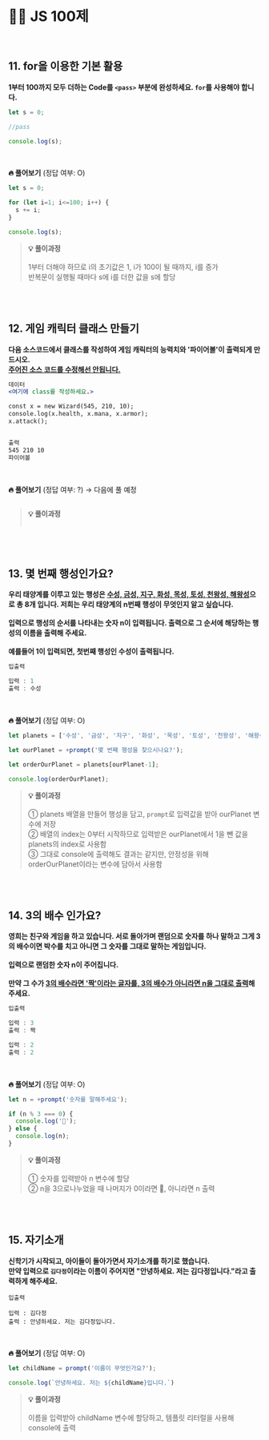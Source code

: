 # 🏃‍♂️ JS 100제
<br />

## 11. for을 이용한 기본 활용
**1부터 100까지 모두 더하는 Code를 ```<pass>``` 부분에 완성하세요. ```for```를 사용해야 합니다.**

```jsx
let s = 0;

//pass

console.log(s);
```

<br />

**🔥 풀어보기** (정답 여부: O)
```jsx
let s = 0;

for (let i=1; i<=100; i++) {
  s += i;  
}

console.log(s);
```

> **💡 풀이과정**<br /><br />
1부터 더해야 하므로 i의 초기값은 1, i가 100이 될 때까지, i를 증가<br />
반복문이 실행될 때마다 s에 i를 더한 값을 s에 할당


<br /><br />

## 12. 게임 캐릭터 클래스 만들기
**다음 소스코드에서 클래스를 작성하여 게임 캐릭터의 능력치와 '파이어볼'이 출력되게 만드시오.<br />
<u>주어진 소스 코드를 수정해선 안됩니다.</u>**

```jsx
데이터
<여기에 class를 작성하세요.>

const x = new Wizard(545, 210, 10);
console.log(x.health, x.mana, x.armor);
x.attack();


출력
545 210 10
파이어볼
```

<br />

**🔥 풀어보기** (정답 여부: ?) → 다음에 풀 예정
```jsx

```

> **💡 풀이과정**<br /><br />



<br /><br />

## 13. 몇 번째 행성인가요?
**우리 태양계를 이루고 있는 행성은 <u>수성, 금성, 지구, 화성, 목성, 토성, 천왕성, 해왕성</u>으로 총 8개 입니다. 저희는 우리 태양계의 n번째 행성이 무엇인지 알고 싶습니다.<br /><br />
입력으로 행성의 순서를 나타내는 숫자 n이 입력됩니다.
출력으로 그 순서에 해당하는 행성의 이름을 출력해 주세요.<br /><br />
예를들어 1이 입력되면, 첫번째 행성인 수성이 출력됩니다.**

```jsx
입출력

입력 : 1
출력 : 수성
```

<br />

**🔥 풀어보기** (정답 여부: O)
```jsx
let planets = ['수성', '금성', '지구', '화성', '목성', '토성', '천왕성', '해왕성'];

let ourPlanet = +prompt('몇 번째 행성을 찾으시나요?');

let orderOurPlanet = planets[ourPlanet-1];

console.log(orderOurPlanet);
```

> **💡 풀이과정**<br /><br />
① planets 배열을 만들어 행성을 담고, ```prompt```로 입력값을 받아 ourPlanet 변수에 저장<br />
② 배열의 index는 0부터 시작하므로 입력받은 ourPlanet에서 1을 뺀 값을 planets의 index로 사용함<br />
③ 그대로 console에 출력해도 결과는 같지만, 안정성을 위해 orderOurPlanet이라는 변수에 담아서 사용함


<br /><br />

## 14. 3의 배수 인가요?
**영희는 친구와 게임을 하고 있습니다. 서로 돌아가며 랜덤으로 숫자를 하나 말하고 그게 3의 배수이면 박수를 치고 아니면 그 숫자를 그대로 말하는 게임입니다.<br /><br />
입력으로 랜덤한 숫자 n이 주어집니다.<br /><br />
만약 그 수가 <u>3의 배수라면 '짝'이라는 글자를, 3의 배수가 아니라면 n을 그대로 출력</u>해 주세요.**


```jsx
입출력

입력 : 3
출력 : 짝

입력 : 2
출력 : 2
```

<br />

**🔥 풀어보기** (정답 여부: O)
```jsx
let n = +prompt('숫자를 말해주세요');

if (n % 3 === 0) {
  console.log('👏');
} else {
  console.log(n);
}
```

> **💡 풀이과정**<br /><br />
① 숫자를 입력받아 n 변수에 할당<br />
② n을 3으로나누었을 때 나머지가 0이라면 👏, 아니라면 n 출력


<br /><br />

## 15. 자기소개
**신학기가 시작되고, 아이들이 돌아가면서 자기소개를 하기로 했습니다.<br />
만약 입력으로 ```김다정```이라는 이름이 주어지면 "안녕하세요. 저는 김다정입니다."라고 출력하게 해주세요.**

```
입출력

입력 : 김다정
출력 : 안녕하세요. 저는 김다정입니다.
```

<br />

**🔥 풀어보기** (정답 여부: O)
```jsx
let childName = prompt('이름이 무엇인가요?');

console.log(`안녕하세요. 저는 ${childName}입니다.`)
```

> **💡 풀이과정**<br /><br />
이름을 입력받아 childName 변수에 할당하고, 템플릿 리터럴을 사용해 console에 출력